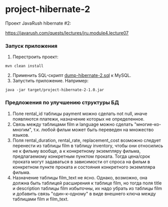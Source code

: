 # project-hibernate-2

Проект JavaRush hibernate #2:

https://javarush.com/quests/lectures/jru.module4.lecture07

### Запуск приложения

1. Перестроить проект:
```
mvn clean install
```
2. Применить SQL-скрипт [dump-hibernate-2.sql](./dump-hibernate-2.sql) к MySQL. 
3. Запустить приложение. Например:
```
java -jar target/project-hibernate-2-1.0.jar
```

### Предложения по улучшению структуры БД

1. Поле rental_id таблицы payment можно сделать not null, иначе появляются платежи, назначение которых не определенное.
2. Связь между таблицами film и language можно сделать "многие-ко-многим", 
т.к. любой фильм может быть переведен на множество языков.
3. Поля rental_duration, rental_rate, replacement_cost возможно следует перенести из таблицы film в таблицу inventory,
чтобы они относились не к фильму вообще, а к конкретному экземпляру фильма, предлагаемому конкретным пунктом проката.
Тогда цена/срок проката могут задаваться в зависимости от спроса на фильм в конкретном пункте проката и 
состояния конкретного экземпляра фильма.  
4. Назначение таблицы film_text не ясно. Однако, возможно, она должна быть таблицей расширения к таблице film, 
но тогда поля title и description таблицы film избыточны, 
их надо убрать из таблицы film и добавить связь "один-к-одному" в виде внешнего ключа между таблицами film и film_text.
